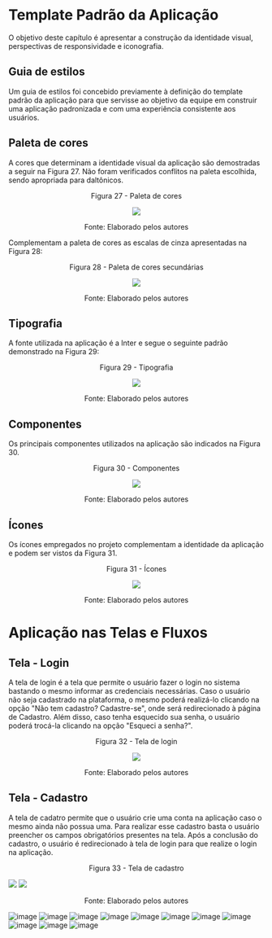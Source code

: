 # Template Padrão da Aplicação

O objetivo deste capítulo é apresentar a construção da identidade visual, perspectivas de responsividade e iconografia.

## Guia de estilos

Um guia de estilos foi concebido previamente à definição do template padrão da aplicação para que servisse ao objetivo da equipe em construir uma aplicação padronizada e com uma experiência consistente aos usuários.

## Paleta de cores

A cores que determinam a identidade visual da aplicação são demostradas a seguir na Figura 27. Não foram verificados conflitos na paleta escolhida, sendo apropriada para daltônicos.

<p align="center">Figura 27 - Paleta de cores</p>

<div align="center">

<img src="img\paletadecores.png">

</div>

<p align="center">Fonte: Elaborado pelos autores</p>

Complementam a paleta de cores as escalas de cinza apresentadas na Figura 28:

<p align="center">Figura 28 - Paleta de cores secundárias</p>

<div align="center">

<img src="img\coresecundarias.png">

</div>

<p align="center">Fonte: Elaborado pelos autores</p>

## Tipografia

A fonte utilizada na aplicação é a Inter e segue o seguinte padrão demonstrado na Figura 29:

<p align="center">Figura 29 - Tipografia</p>

<div align="center">

<img src="img\tipografia.png">

</div>

<p align="center">Fonte: Elaborado pelos autores</p>

## Componentes

Os principais componentes utilizados na aplicação são indicados na Figura 30.

<p align="center">Figura 30 - Componentes</p>

<div align="center">

<img src="img\componentestemplate.png">

</div>

<p align="center">Fonte: Elaborado pelos autores</p>

## Ícones

Os ícones empregados no projeto complementam a identidade da aplicação e podem ser vistos da Figura 31.

<p align="center">Figura 31 - Ícones</p>

<div align="center">

<img src="img\logomarca.png">

</div>

<p align="center">Fonte: Elaborado pelos autores</p>

# Aplicação nas Telas e Fluxos

## Tela - Login

A tela de login é a tela que permite o usuário fazer o login no sistema bastando o mesmo informar as credenciais necessárias. Caso o usuário não seja cadastrado na plataforma, o mesmo poderá realizá-lo clicando na opção "Não tem cadastro? Cadastre-se", onde será redirecionado à página de Cadastro. Além disso, caso tenha esquecido sua senha, o usuário poderá trocá-la clicando na opção "Esqueci a senha?".

<p align="center">Figura 32 - Tela de login</p>

<div align="center">

<img src="img\TelaLogin.png">

</div>

<p align="center">Fonte: Elaborado pelos autores</p>

## Tela - Cadastro

A tela de cadatro permite que o usuário crie uma conta na aplicação caso o mesmo ainda não possua uma. Para realizar esse cadastro basta o usuário preencher os campos obrigatórios presentes na tela. Após a conclusão do cadastro, o usuário é redirecionado à tela de login para que realize o login na aplicação.

<p align="center">Figura 33 - Tela de cadastro</p>

<img src="img\TelaCadastro1.png">
<img src="img\TelaCadastro2.png">

<div align="center">


</div>

<p align="center">Fonte: Elaborado pelos autores</p>

![image](https://user-images.githubusercontent.com/26911388/174692346-08fe3302-2253-4d78-95db-f2f68ee5c4ea.png)
![image](https://user-images.githubusercontent.com/26911388/174692382-d502817a-5d14-4089-a622-7973f076774a.png)
![image](https://user-images.githubusercontent.com/26911388/174692399-c01e607f-1234-402e-b121-bb793be334f1.png)
![image](https://user-images.githubusercontent.com/26911388/174692415-c12f4505-0542-4b5b-bf19-598ae6c6fd8a.png)
![image](https://user-images.githubusercontent.com/26911388/174692851-fb8d2b56-5535-4176-adbe-4a575a4b9f5a.png)
![image](https://user-images.githubusercontent.com/26911388/174692864-be1ec93a-2aa2-4072-9d00-6177d331a551.png)
![image](https://user-images.githubusercontent.com/26911388/174693152-f3c9f8bf-14cd-4e5d-a8b2-ce2d8abd8041.png)
![image](https://user-images.githubusercontent.com/26911388/174693173-d795c52d-1a34-473b-a429-8733b4e44025.png)
![image](https://user-images.githubusercontent.com/26911388/174693190-0e71f9a2-6973-4d47-b213-39470c59a2e6.png)
![image](https://user-images.githubusercontent.com/26911388/174693211-01055792-96da-43f2-8fe4-8ece6d98d579.png)
![image](https://user-images.githubusercontent.com/26911388/175168090-0a426ae9-9e3e-491d-9bea-c0b5ac0445bc.png)





